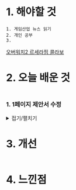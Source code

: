 # 1. 해야할 것
```
1. 게임산업 뉴스 읽기
2. 개인 공부
3. 
```
[오버워치2 르세라핌 콜라보](https://www.gamemeca.com/view.php?gid=1742623)



# 2. 오늘 배운 것
```

```
### 1. 1페이지 제안서 수정
<details>
<summary>접기/펼치기</summary>


</details>

# 3. 개선
```

```

# 4. 느낀점
```

```


